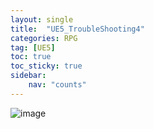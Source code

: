 ```yaml
---
layout: single
title:  "UE5_TroubleShooting4"
categories: RPG
tag: [UE5]
toc: true
toc_sticky: true
sidebar:
    nav: "counts"
---
```


![image](https://github.com/silverlnng/UE_ThirdPersonTemplate/assets/112385982/6bf58957-d9d3-4406-b166-a37acc59a225)

   
   